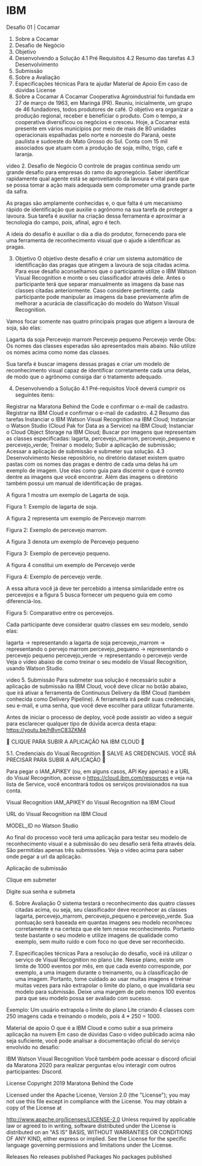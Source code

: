 # IBM
Desafio 01 | Cocamar
1. Sobre a Cocamar
2. Desafio de Negócio
3. Objetivo
4. Desenvolvendo a Solução
4.1 Pré Requisitos
4.2 Resumo das tarefas
4.3 Desenvolvimento
5. Submissão
6. Sobre a Avaliação
7. Especificações técnicas
Para te ajudar
Material de Apoio
Em caso de dúvidas
License
1. Sobre a Cocamar
A Cocamar Cooperativa Agroindustrial foi fundada em 27 de março de 1963, em Maringá (PR). Reuniu, inicialmente, um grupo de 46 fundadores, todos produtores de café. O objetivo era organizar a produção regional, receber e beneficiar o produto. Com o tempo, a cooperativa diversificou os negócios e cresceu. Hoje, a Cocamar está presente em vários municípios por meio de mais de 80 unidades operacionais espalhadas pelo norte e noroeste do Paraná, oeste paulista e sudoeste do Mato Grosso do Sul. Conta com 15 mil associados que atuam com a produção de soja, milho, trigo, café e laranja.

video
2. Desafio de Negócio
O controle de pragas continua sendo um grande desafio para empresas do ramo do agronegócio. Saber identificar rapidamente qual agente está se aproveitando da lavoura é vital para que se possa tomar a ação mais adequada sem comprometer uma grande parte da safra.

As pragas são amplamente conhecidas e, o que falta é um mecanismo rápido de identificação que auxilie o agrônomo na sua tarefa de proteger a lavoura. Sua tarefa é auxiliar na criação dessa ferramenta e aproximar a tecnologia do campo, pois, afinal, agro é tech.

A ideia do desafio é auxiliar o dia a dia do produtor, fornecendo para ele uma ferramenta de reconhecimento visual que o ajude a identificar as pragas.

3. Objetivo
O objetivo deste desafio é criar um sistema automático de identificação das pragas que atingem a lavoura de soja citadas acima. Para esse desafio aconselhamos que o participante utilize o IBM Watson Visual Recognition e monte o seu classificador através dele. Antes o participante terá que separar manualmente as imagens da base nas classes citadas anteriormente. Caso considere pertinente, cada participante pode manipular as imagens da base previamente afim de melhorar a acurácia de classificação do modelo do Watson Visual Recognition.

Vamos focar somente nas quatro principais pragas que atigem a lavoura de soja, são elas:

Lagarta da soja
Percevejo marrom
Percevejo pequeno
Percevejo verde
Obs: Os nomes das classes esperadas são apresentados mais abaixo. Não utilize os nomes acima como nome das classes.

Sua tarefa é buscar imagens dessas pragas e criar um modelo de reconhecimento visual capaz de identificar corretamente cada uma delas, de modo que o agrônomo consiga dar o tratamento adequado.

4. Desenvolvendo a Solução
4.1 Pré-requisitos
Você deverá cumprir os seguintes itens:

Registrar na Maratona Behind the Code e confirmar o e-mail de cadastro.
Registrar na IBM Cloud e confirmar o e-mail de cadastro.
4.2 Resumo das tarefas
Instanciar o IBM Watson Visual Recognition na IBM Cloud;
Instanciar o Watson Studio (Cloud Pak for Data as a Service) na IBM Cloud;
Instanciar o Cloud Object Storage na IBM Cloud;
Buscar por imagens que representam as classes especificadas: lagarta, percevejo_marrom, percevejo_pequeno e percevejo_verde;
Treinar o modelo;
Subir a aplicação de submissão;
Acessar a aplicação de submissão e submeter sua solução.
4.3 Desenvolvimento
Nesse repositório, no diretório dataset existem quatro pastas com os nomes das pragas e dentro de cada uma delas há um exemplo de imagem. Use elas como guia para discernir o que é correto dentre as imagens que você encontrar. Além das imagens o diretório também possui um manual de identificação de pragas.

A figura 1 mostra um exemplo de Lagarta de soja.


Figura 1: Exemplo de lagarta de soja.




A figura 2 representa um exemplo de Percevejo marrom


Figura 2: Exemplo de percevejo marrom.




A figura 3 denota um exemplo de Percevejo pequeno


Figura 3: Exemplo de percevejo pequeno.




A figura 4 constitui um exemplo de Percevejo verde


Figura 4: Exemplo de percevejo verde.




A essa altura você já deve ter percebido a intensa similaridade entre os percevejos e a figura 5 busca fornecer um pequeno guia em como diferenciá-los.


Figura 5: Comparativo entre os percevejos.




Cada participante deve considerar quatro classes em seu modelo, sendo elas:

lagarta -> representando a lagarta de soja
percevejo_marrom -> representando o pervejo marrom
percevejo_pequeno -> representando o percevejo pequeno
percevejo_verde -> representando o percevejo verde
Veja o vídeo abaixo de como treinar o seu modelo de Visual Recognition, usando Watson Studio.

video
5. Submissão
Para submeter sua solução é necessário subir a aplicação de submissão na IBM Cloud, você deve clicar no botão abaixo, que irá ativar a ferramenta de Continuous Delivery da IBM Cloud (também conhecida como Delivery Pipeline). A ferramenta irá pedir suas credenciais, seu e-mail, e uma senha, que você deve escolher para utilizar futuramente.

Antes de iniciar o processo de deploy, você pode assistir ao vídeo a seguir para esclarecer qualquer tipo de dúvida acerca desta etapa: https://youtu.be/hBvnC83ZKM4

🚨 CLIQUE PARA SUBIR A APLICAÇÃO NA IBM CLOUD 🚨


5.1. Credenciais do Visual Recognition
🚨 SALVE AS CREDENCIAIS. VOCÊ IRÁ PRECISAR PARA SUBIR A APLICAÇÃO 🚨

Para pegar o IAM_APIKEY (ou, em alguns casos, API Key apenas) e a URL do Visual Recognition, acesse o https://cloud.ibm.com/resources e veja na lista de Service, você encontrará todos os serviços provisionados na sua conta.

Visual Recognition
IAM_APIKEY do Visual Recognition na IBM Cloud

URL do Visual Recognition na IBM Cloud

MODEL_ID no Watson Studio

Ao final do processo você terá uma aplicação para testar seu modelo de reconhecimento visual e a submissão do seu desafio será feita através dela. São permitidas apenas três submissões. Veja o vídeo acima para saber onde pegar a url da aplicação.

Aplicação de submissão

Clique em submeter

Digite sua senha e submeta

6. Sobre Avaliação
O sistema testará o reconhecimento das quatro classes citadas acima, ou seja, seu classificador deve reconhecer as classes lagarta, percevejo_marrom, percevejo_pequeno e percevejo_verde. Sua pontuação será baseada em quantas imagens seu modelo reconheceu corretamente e na certeza que ele tem nesse reconhecimento. Portanto teste bastante o seu modelo e utilize imagens de qualidade como exemplo, sem muito ruído e com foco no que deve ser reconhecido.

7. Especificações técnicas
Para a resolução do desafio, você irá utilizar o serviço de Visual Recognition no plano Lite. Nesse plano, existe um limite de 1000 eventos por mês, em que cada evento corresponde, por exemplo, a uma imagem durante o treinamento, ou à classificação de uma imagem. Portanto, tome cuidado ao usar muitas imagens e treinar muitas vezes para não extrapolar o limite do plano, o que invalidaria seu modelo para submissão. Deixe uma margem de pelo menos 100 eventos para que seu modelo possa ser avaliado com sucesso.

Exemplo: Um usuário extrapola o limite do plano Lite criando 4 classes com 250 imagens cada e treinando o modelo, pois 4 * 250 = 1000.

Material de apoio
O que é a IBM Cloud e como subir a sua primeira aplicação na nuvem
Em caso de dúvidas
Caso o vídeo publicado acima não seja suficiente, você pode analisar a documentação oficial do serviço envolvido no desafio:

IBM Watson Visual Recognition
Você também pode acessar o discord oficial da Maratona 2020 para realizar perguntas e/ou interagir com outros participantes: Discord.

License
Copyright 2019 Maratona Behind the Code

Licensed under the Apache License, Version 2.0 (the "License"); you may not use this file except in compliance with the License. You may obtain a copy of the License at

   http://www.apache.org/licenses/LICENSE-2.0
Unless required by applicable law or agreed to in writing, software distributed under the License is distributed on an "AS IS" BASIS, WITHOUT WARRANTIES OR CONDITIONS OF ANY KIND, either express or implied. See the License for the specific language governing permissions and limitations under the License.

Releases
No releases published
Packages
No packages published

